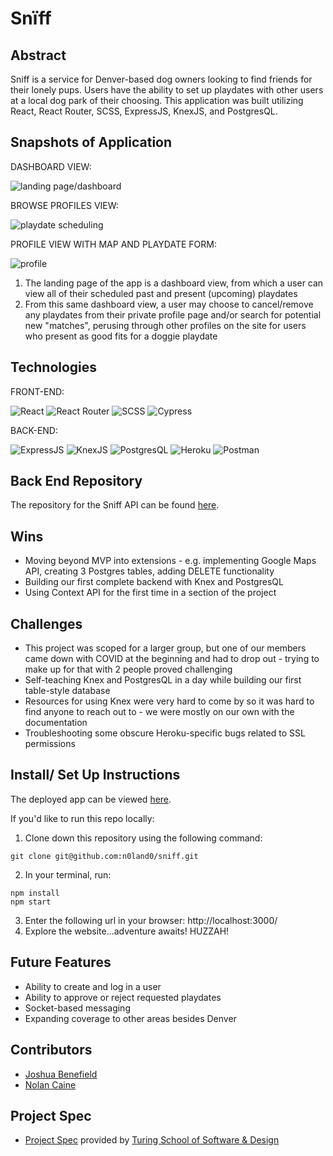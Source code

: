 # Snïff

## Abstract

Sniff is a service for Denver-based dog owners looking to find friends for their lonely pups. Users have the ability to set up playdates with other users at a local dog park of their choosing. This application was built utilizing React, React Router, SCSS, ExpressJS, KnexJS, and PostgresQL.

## Snapshots of Application

DASHBOARD VIEW:

![landing page/dashboard](https://i.imgur.com/2oxQTCz.png)

BROWSE PROFILES VIEW:

![playdate scheduling](https://i.imgur.com/uMSUS0z.png)

PROFILE VIEW WITH MAP AND PLAYDATE FORM:

![profile](https://user-images.githubusercontent.com/79823098/140982299-33d72e18-f544-4352-90dc-90a0282d71a0.png)


1. The landing page of the app is a dashboard view, from which a user can view all of their scheduled past and present (upcoming) playdates
2. From this same dashboard view, a user may choose to cancel/remove any playdates from their private profile page and/or search for potential new "matches", perusing through other profiles on the site for users who present as good fits for a doggie playdate

## Technologies

FRONT-END:

![React](https://img.shields.io/badge/React-20232A?style=for-the-badge&logo=react&logoColor=61DAFB)
![React Router](https://img.shields.io/badge/React_Router-CA4245?style=for-the-badge&logo=react-router&logoColor=white)
![SCSS](https://img.shields.io/badge/Sass-CC6699?style=for-the-badge&logo=sass&logoColor=white)
![Cypress](https://img.shields.io/badge/Cypress-17202C?style=for-the-badge&logo=cypress&logoColor=white)

BACK-END:

![ExpressJS](https://img.shields.io/badge/Express.js-000000?style=for-the-badge&logo=express&logoColor=white)
![KnexJS](https://user-images.githubusercontent.com/79823098/140978950-21ceb46e-55dd-40e7-b395-65a4afccfbbf.png)
![PostgresQL](https://img.shields.io/badge/PostgreSQL-316192?style=for-the-badge&logo=postgresql&logoColor=white)
![Heroku](https://img.shields.io/badge/Heroku-430098?style=for-the-badge&logo=heroku&logoColor=white)
![Postman](https://img.shields.io/badge/Postman-FF6C37?style=for-the-badge&logo=Postman&logoColor=white)


## Back End Repository

The repository for the Sniff API can be found [here](https://github.com/n0land0/sniff-api).

## Wins

- Moving beyond MVP into extensions - e.g. implementing Google Maps API, creating 3 Postgres tables, adding DELETE functionality
- Building our first complete backend with Knex and PostgresQL
- Using Context API for the first time in a section of the project

## Challenges

- This project was scoped for a larger group, but one of our members came down with COVID at the beginning and had to drop out - trying to make up for that with 2 people proved challenging
- Self-teaching Knex and PostgresQL in a day while building our first table-style database
- Resources for using Knex were very hard to come by so it was hard to find anyone to reach out to - we were mostly on our own with the documentation
- Troubleshooting some obscure Heroku-specific bugs related to SSL permissions

## Install/ Set Up Instructions

The deployed app can be viewed [here](sniff-app.surge.sh).

If you'd like to run this repo locally:

1. Clone down this repository using the following command:
  ```
  git clone git@github.com:n0land0/sniff.git
  ```
2. In your terminal, run:
  ```
  npm install
  npm start
  ```
3. Enter the following url in your browser: http://localhost:3000/
4. Explore the website...adventure awaits! HUZZAH!

## Future Features

- Ability to create and log in a user
- Ability to approve or reject requested playdates
- Socket-based messaging
- Expanding coverage to other areas besides Denver

## Contributors

- [Joshua Benefield](https://github.com/Jabene)
- [Nolan Caine](https://github.com/n0land0)

## Project Spec
- [Project Spec](https://frontend.turing.edu/projects/module-3/stretch.html) provided by [Turing School of Software & Design](https://turing.edu/)
